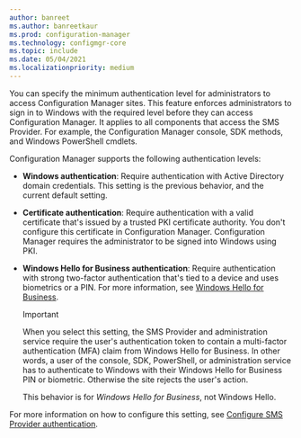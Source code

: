 ```yaml
---
author: banreet
ms.author: banreetkaur
ms.prod: configuration-manager
ms.technology: configmgr-core
ms.topic: include
ms.date: 05/04/2021
ms.localizationpriority: medium
---
```


<!--1357013-->
You can specify the minimum authentication level for administrators to access Configuration Manager sites. This feature enforces administrators to sign in to Windows with the required level before they can access Configuration Manager. It applies to all components that access the SMS Provider. For example, the Configuration Manager console, SDK methods, and Windows PowerShell cmdlets.

Configuration Manager supports the following authentication levels:

- **Windows authentication**: Require authentication with Active Directory domain credentials. This setting is the previous behavior, and the current default setting.

- **Certificate authentication**: Require authentication with a valid certificate that's issued by a trusted PKI certificate authority. You don't configure this certificate in Configuration Manager. Configuration Manager requires the administrator to be signed into Windows using PKI.

- **Windows Hello for Business authentication**: Require authentication with strong two-factor authentication that's tied to a device and uses biometrics or a PIN. For more information, see [Windows Hello for Business](/windows/security/identity-protection/hello-for-business/hello-identity-verification).

    > [!IMPORTANT]
    > When you select this setting, the SMS Provider and administration service require the user's authentication token to contain a multi-factor authentication (MFA) claim from Windows Hello for Business. In other words, a user of the console, SDK, PowerShell, or administration service has to authenticate to Windows with their Windows Hello for Business PIN or biometric. Otherwise the site rejects the user's action.
    >
    > This behavior is for _Windows Hello for Business_, not Windows Hello.<!-- SCCMDocs#2088 -->

For more information on how to configure this setting, see [Configure SMS Provider authentication](../../security/configure-security.md#sms-provider-authentication).
